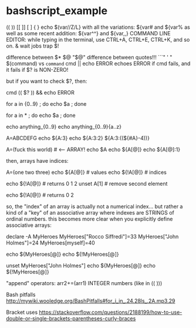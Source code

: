# bashscript_example

(( )) [[ ]] [ ] { }
echo $(var//Z/L}
with all the variations: ${var# and ${var%
as well as some recent addition: ${var^^} and ${var,,}
COMMAND LINE EDITOR: while typing in the terminal, use CTRL+A, CTRL+E, CTRL+K, and so on.
& wait jobs trap $!

difference between $* $@ "$@"
difference between quotes!!! ```" ' "
$(command) vs `command`
cmd || echo ERROR  echoes ERROR if cmd fails, and it fails if $? is NON-ZERO!

but if you want to check $?, then:

cmd
(( $? )) && echo ERROR

for a in {0..9} ; do echo $a ; done

for a in * ; do echo $a ; done

echo anything_{0..9}
echo anything_{0..9}{a..z}

A=ABCDEFG
echo ${A:3}
echo ${A:3:2}
${A:3:((${#A}-4))}

A=(fuck this world)  # <-- ARRAY!
echo $A
echo ${A[@]}
echo ${A[@]:1}

then, arrays have indices:

A=(one two three)
echo ${A[@]} # values
echo ${!A[@]} # indices


echo ${!A[@]} # returns 0 1 2
unset A[1] # remove second element

echo ${!A[@]} # returns 0 2

so, the "index" of an array is actually not a numerical index... but rather a kind of a "key" of an associative array where indexes are STRINGS of ordinal numbers.
this becomes more clear when you explicitly define associative arrays:

declare -A MyHeroes
MyHeroes["Rocco Siffredi"]=33
MyHeroes["John Holmes"]=24
MyHeroes[myself]=40


echo ${MyHeroes[@]}
echo ${!MyHeroes[@]}

unset MyHeroes["John Holmes"]
echo ${MyHeroes[@]}
echo ${!MyHeroes[@]}

"append" operators: arr2+=(arr1)
INTEGER numbers (like in (( )))

Bash pitfalls
http://mywiki.wooledge.org/BashPitfalls#for_i_in_.24.28ls_.2A.mp3.29

Bracket uses
https://stackoverflow.com/questions/2188199/how-to-use-double-or-single-brackets-parentheses-curly-braces

